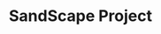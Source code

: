 ---
title: SandScape Project
tags: [Therapy]
style: fill
color: secondary
description: A digital solution for sand therapy
external_url: https://github.com/PuppyGummy/SandScape
---